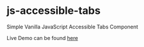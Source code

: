 # js-accessible-tabs
Simple Vanilla JavaScript Accessible Tabs Component

Live Demo can be found [here](https://codepen.io/dandigam/full/gJMGbJ)
